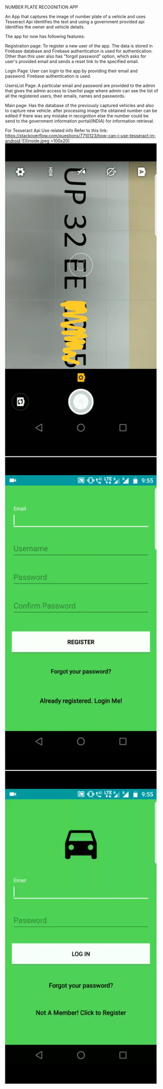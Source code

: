 NUMBER PLATE RECOGNITION APP

An App that captures the image of number plate of a vehicle and uses Tesseract Api identifies the text and using a government provided api
identifies the owner and vehicle details.

The app for now has following features:

Registration page: To register a new user of the app. The data is stored in Firebase database and Firebase authentication is used
for authentication. Other than this user also has "forgot password" option, which asks for user's provided email and sends a reset
link to the specified email.


Login Page: User can login to the app by providing their email and password. Firebase authentication is used.

UsersList Page: A particular email and password are provided to the admin that gives the admin access to Userlist page where admin 
can see the list of all the registered users, their emails, names and passwords.

Main page: Has the database of the previously captured vehicles and also to capture new vehicle. 
after processing image the obtained number can be edited if there was any mistake in recognition else the number could be send to the government information portal(INDIA) for information retrieval.

For Tesseract Api Use related info Refer to this link: https://stackoverflow.com/questions/7710123/how-can-i-use-tesseract-in-android
![](inside.jpeg =100x20)
![](action.jpeg)
![](signup.jpeg)
![](login.jpeg)

